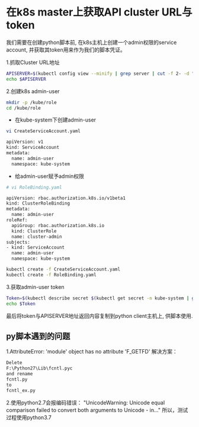# 在k8s master上获取API cluster URL与token
我们需要在创建python脚本前, 在k8s主机上创建一个admin权限的service account, 并获取其token用来作为我们的脚本凭证。

1.抓取Cluster URL地址
``` bash
APISERVER=$(kubectl config view --minify | grep server | cut -f 2- -d ":" | tr -d " ")
echo $APISERVER
```
2.创建k8s admin-user
``` bash
mkdir -p /kube/role
cd /kube/role
```
* 在kube-system下创建admin-user
``` bash
vi CreateServiceAccount.yaml

apiVersion: v1
kind: ServiceAccount
metadata:
  name: admin-user
  namespace: kube-system
```
* 给admin-user赋予admin权限
``` bash
# vi RoleBinding.yaml

apiVersion: rbac.authorization.k8s.io/v1beta1
kind: ClusterRoleBinding
metadata:
  name: admin-user
roleRef:
  apiGroup: rbac.authorization.k8s.io
  kind: ClusterRole
  name: cluster-admin
subjects:
- kind: ServiceAccount
  name: admin-user
  namespace: kube-system
```
``` bash
kubectl create -f CreateServiceAccount.yaml
kubectl create -f RoleBinding.yaml
```
3.获取admin-user token
``` bash
Token=$(kubectl describe secret $(kubectl get secret -n kube-system | grep ^admin-user | awk '{print $1}') -n kube-system | grep -E '^token'| awk '{print $2}')
echo $Token
```
最后将token与APISERVER地址返回内容复制到python client主机上, 供脚本使用.

## py脚本遇到的问题
1.AttributeError: 'module' object has no attribute 'F_GETFD'
解决方案：
``` bash
Delete
F:\Python27\Lib\fcntl.pyc
and rename
fcntl.py
to
fcntl_ex.py
```
2.使用python2.7会报编码错误：
"UnicodeWarning: Unicode equal comparison failed to convert both arguments to Unicode - in..."
所以，测试过程使用python3.7